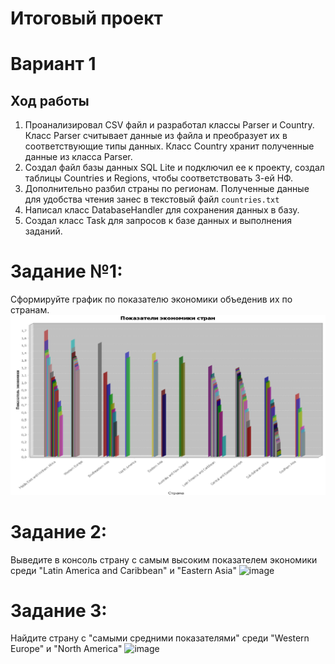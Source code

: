 # Итоговый проект
# Вариант 1
## Ход работы
1. Проанализировал CSV файл и разработал классы Parser и Country. Класс Parser считывает данные из файла и преобразует их в соответствующие типы данных. Класс Country хранит полученные данные из класса Parser.
2. Создал файл базы данных SQL Lite и подключил ее к проекту, создал таблицы Countries и Regions, чтобы соответствовать 3-ей НФ.
3. Дополнительно разбил страны по регионам. Полученные данные для удобства чтения занес в текстовый файл ```countries.txt```
4. Написал класс DatabaseHandler для сохранения данных в базу.
5. Создал класс Task для запросов к базе данных и выполнения заданий.

# Задание №1:
Сформируйте график по показателю экономики объеденив их по странам.
![img.png](sсreens/img.png)

# Задание 2:
Выведите в консоль страну с самым высоким показателем экономики среди "Latin America and Caribbean" и "Eastern Asia"
![image](https://github.com/q-netizen/Ulearn_finalProject/assets/76805272/10e0acb2-f6b5-45a3-9fd8-7d995943e717)

# Задание 3:
Найдите страну с "самыми средними показателями" среди "Western Europe" и "North America"
![image](https://github.com/q-netizen/Ulearn_finalProject/assets/76805272/dd57a426-1c09-4c20-a480-ba3a67ed32ee)
